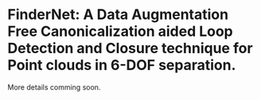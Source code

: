 # FinderNet: A Data Augmentation Free Canonicalization aided Loop Detection and Closure technique for Point clouds in 6-DOF separation.

More details comming soon.

